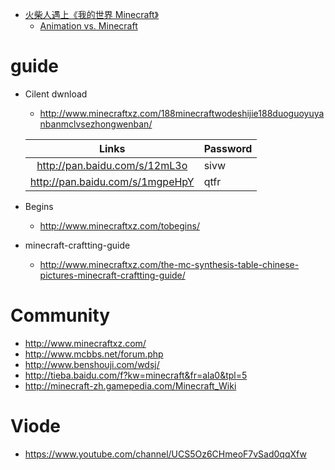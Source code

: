* [火柴人遇上《我的世界 Minecraft》](http://www.appinn.com/animation-vs-minecraft/)
  * [Animation vs. Minecraft](https://www.youtube.com/watch?v=GW_fdXHOWp4)

# guide
* Cilent dwnload
   * http://www.minecraftxz.com/188minecraftwodeshijie188duoguoyuyanbanmclvsezhongwenban/   
    
   |Links|Password|
   |:---:|---|
   |http://pan.baidu.com/s/12mL3o|sivw|
   |http://pan.baidu.com/s/1mgpeHpY|qtfr|
*  Begins
   * http://www.minecraftxz.com/tobegins/
* minecraft-craftting-guide
   * http://www.minecraftxz.com/the-mc-synthesis-table-chinese-pictures-minecraft-craftting-guide/

# Community
* http://www.minecraftxz.com/
* http://www.mcbbs.net/forum.php
* http://www.benshouji.com/wdsj/
* http://tieba.baidu.com/f?kw=minecraft&fr=ala0&tpl=5
* http://minecraft-zh.gamepedia.com/Minecraft_Wiki

# Viode
* https://www.youtube.com/channel/UCS5Oz6CHmeoF7vSad0qqXfw

